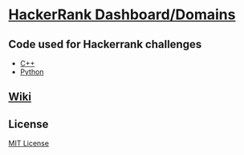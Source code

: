 # [HackerRank Dashboard/Domains](https://www.hackerrank.com/dashboard)

## Code used for Hackerrank challenges
* [C++](C++)
* [Python](Python)

## [Wiki](../../wiki)

## License
[MIT License](LICENSE)

